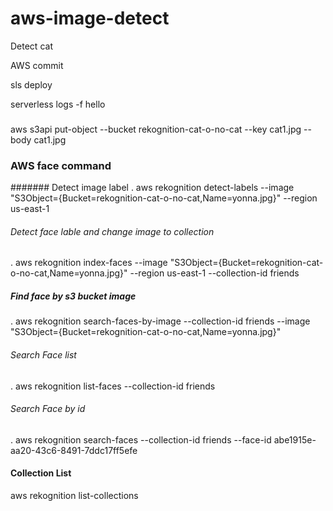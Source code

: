 # aws-image-detect
Detect cat 

AWS commit 

sls deploy 

serverless logs -f hello

###
aws s3api put-object --bucket rekognition-cat-o-no-cat --key cat1.jpg --body cat1.jpg 


###     AWS face command ####

####### Detect image label
 .  aws rekognition detect-labels --image "S3Object={Bucket=rekognition-cat-o-no-cat,Name=yonna.jpg}" --region us-east-1
 
 
###### Detect face lable and change image to collection  
 .  aws rekognition index-faces --image "S3Object={Bucket=rekognition-cat-o-no-cat,Name=yonna.jpg}" --region us-east-1 --collection-id         friends
 
##### Find face by s3 bucket image  
 .  aws rekognition search-faces-by-image --collection-id friends --image "S3Object={Bucket=rekognition-cat-o-no-cat,Name=yonna.jpg}"

###### Search Face list
.   aws rekognition list-faces --collection-id friends

###### Search Face by id 
.  aws rekognition search-faces --collection-id friends --face-id abe1915e-aa20-43c6-8491-7ddc17ff5efe

####  Collection List
aws rekognition list-collections
